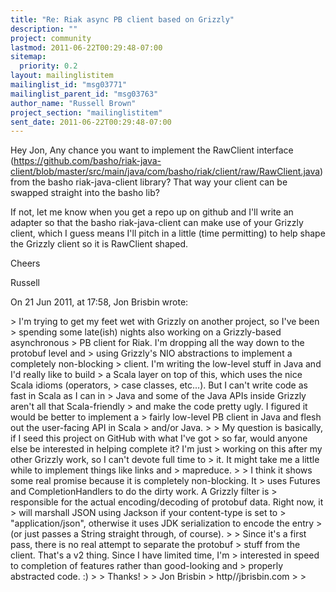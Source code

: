 ```yaml
---
title: "Re: Riak async PB client based on Grizzly"
description: ""
project: community
lastmod: 2011-06-22T00:29:48-07:00
sitemap:
  priority: 0.2
layout: mailinglistitem
mailinglist_id: "msg03771"
mailinglist_parent_id: "msg03763"
author_name: "Russell Brown"
project_section: "mailinglistitem"
sent_date: 2011-06-22T00:29:48-07:00
---
```



Hey Jon, 
Any chance you want to implement the RawClient interface 
(https://github.com/basho/riak-java-client/blob/master/src/main/java/com/basho/riak/client/raw/RawClient.java)
 from the basho riak-java-client library? That way your client can be swapped 
straight into the basho lib?

If not, let me know when you get a repo up on github and I'll write an adapter 
so that the basho riak-java-client can make use of your Grizzly client, which I 
guess means I'll pitch in a little (time permitting) to help shape the Grizzly 
client so it is RawClient shaped.

Cheers

Russell

On 21 Jun 2011, at 17:58, Jon Brisbin wrote:

&gt; I'm trying to get my feet wet with Grizzly on another project, so I've been 
&gt; spending some late(ish) nights also working on a Grizzly-based asynchronous 
&gt; PB client for Riak. I'm dropping all the way down to the protobuf level and 
&gt; using Grizzly's NIO abstractions to implement a completely non-blocking 
&gt; client. I'm writing the low-level stuff in Java and I'd really like to build 
&gt; a Scala layer on top of this, which uses the nice Scala idioms (operators, 
&gt; case classes, etc...). But I can't write code as fast in Scala as I can in 
&gt; Java and some of the Java APIs inside Grizzly aren't all that Scala-friendly 
&gt; and make the code pretty ugly. I figured it would be better to implement a 
&gt; fairly low-level PB client in Java and flesh out the user-facing API in Scala 
&gt; and/or Java.
&gt; 
&gt; My question is basically, if I seed this project on GitHub with what I've got 
&gt; so far, would anyone else be interested in helping complete it? I'm just 
&gt; working on this after my other Grizzly work, so I can't devote full time to 
&gt; it. It might take me a little while to implement things like links and 
&gt; mapreduce.
&gt; 
&gt; I think it shows some real promise because it is completely non-blocking. It 
&gt; uses Futures and CompletionHandlers to do the dirty work. A Grizzly filter is 
&gt; responsible for the actual encoding/decoding of protobuf data. Right now, it 
&gt; will marshall JSON using Jackson if your content-type is set to 
&gt; "application/json", otherwise it uses JDK serialization to encode the entry 
&gt; (or just passes a String straight through, of course).
&gt; 
&gt; Since it's a first pass, there is no real attempt to separate the protobuf 
&gt; stuff from the client. That's a v2 thing. Since I have limited time, I'm 
&gt; interested in speed to completion of features rather than good-looking and 
&gt; properly abstracted code. :)
&gt; 
&gt; Thanks!
&gt; 
&gt; Jon Brisbin
&gt; http//jbrisbin.com
&gt; 
&gt; 

